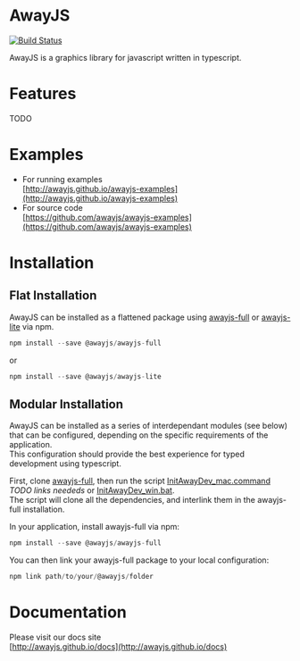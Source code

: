 # AwayJS
[![Build Status](https://travis-ci.org/awayjs/awayjs-full.svg?branch=dev)](https://travis-ci.org/awayjs/awayjs-full)

AwayJS is a graphics library for javascript written in typescript.

# Features

TODO

# Examples

* For running examples<br>
[http://awayjs.github.io/awayjs-examples](http://awayjs.github.io/awayjs-examples)
* For source code<br>
[https://github.com/awayjs/awayjs-examples](https://github.com/awayjs/awayjs-examples)

# Installation		
 		
## Flat Installation		
 		
AwayJS can be installed as a flattened package using 
[awayjs-full](https://github.com/awayjs/awayjs-full) or 
[awayjs-lite](https://github.com/awayjs/awayjs-lite) via npm.		

```typescript	
npm install --save @awayjs/awayjs-full		 
```

or
		
```typescript		
npm install --save @awayjs/awayjs-lite		
```
 		
## Modular Installation		
 		
AwayJS can be installed as a series of interdependant modules (see below) 
that can be configured, depending on the specific requirements of the application. 		
This configuration should provide the best experience for typed development 
using typescript.		
 		
First, clone [awayjs-full](https://github.com/awayjs/awayjs-full), then run 
the script [InitAwayDev_mac.command]() *TODO links neededs* or [InitAwayDev_win.bat]().		
The script will clone all the dependencies, and interlink them in the awayjs-full 
installation.		
 		
In your application, install awayjs-full via npm:		
 		
```typescript		
npm install --save @awayjs/awayjs-full		
```
 		
You can then link your awayjs-full package to your local configuration:		
 		
```typescript		
npm link path/to/your/@awayjs/folder		
```

# Documentation

Please visit our docs site<br>
[http://awayjs.github.io/docs](http://awayjs.github.io/docs)